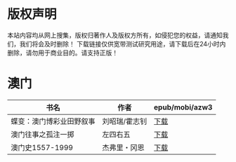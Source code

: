 # 版权声明

本站内容均从网上搜集，版权归著作人及版权方所有，如侵犯您的权益，请通知我们，我们将会及时删除！ 下载链接仅供宽带测试研究用途，请下载后在24小时内删除，请勿用于商业目的。请支持正版！

# 澳门

| 书名 | 作者 | epub/mobi/azw3 |
| --- | --- | --- |
| 蝶变：澳门博彩业田野叙事 | 刘昭瑞/霍志钊 | [下载](https://url89.ctfile.com/f/31084289-1357042456-f6803d?p=8866) |
| 澳门往事之孤注一掷 | 左四右五 | [下载](https://url89.ctfile.com/f/31084289-1357023019-0e273f?p=8866) |
| 澳门史1557-1999 | 杰弗里・冈恩 | [下载](https://url89.ctfile.com/f/31084289-1357019521-94c448?p=8866) |
